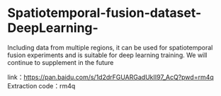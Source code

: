 # Spatiotemporal-fusion-dataset-DeepLearning-
Including data from multiple regions, it can be used for spatiotemporal fusion experiments and is suitable for deep learning training. We will continue to supplement in the future

link：https://pan.baidu.com/s/1d2drFGUARGadUkII97_AcQ?pwd=rm4q 
Extraction code：rm4q
